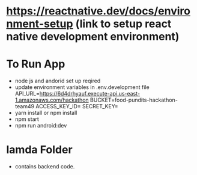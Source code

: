 # https://reactnative.dev/docs/environment-setup (link to setup react native development environment)

# To Run App

- node js and andorid set up reqired
- update environment variables in .env.development file
  API_URL=https://6d4drhyauf.execute-api.us-east-1.amazonaws.com/hackathon
  BUCKET=food-pundits-hackathon-team49
  ACCESS_KEY_ID=
  SECRET_KEY=
- yarn install or npm install
- npm start
- npm run android:dev

# lamda Folder

- contains backend code.

